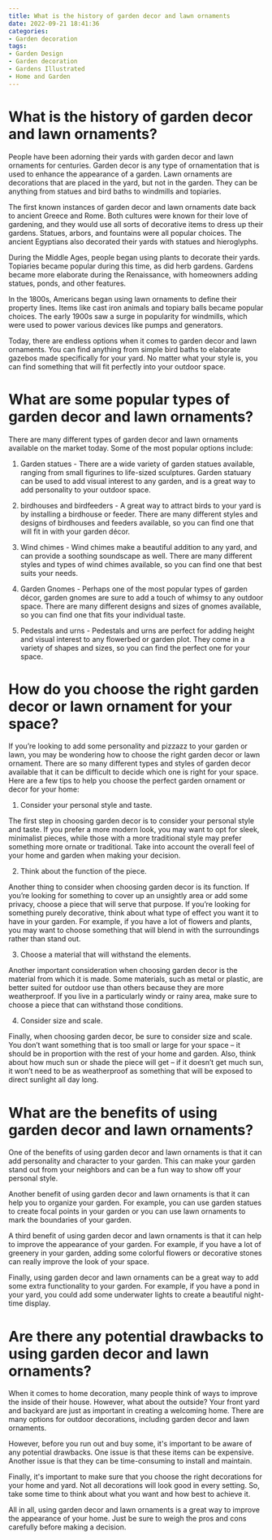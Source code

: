 ```yaml
---
title: What is the history of garden decor and lawn ornaments
date: 2022-09-21 18:41:36
categories:
- Garden decoration
tags:
- Garden Design
- Garden decoration
- Gardens Illustrated
- Home and Garden
---
```



#  What is the history of garden decor and lawn ornaments?

People have been adorning their yards with garden decor and lawn ornaments for centuries. Garden decor is any type of ornamentation that is used to enhance the appearance of a garden. Lawn ornaments are decorations that are placed in the yard, but not in the garden. They can be anything from statues and bird baths to windmills and topiaries.

The first known instances of garden decor and lawn ornaments date back to ancient Greece and Rome. Both cultures were known for their love of gardening, and they would use all sorts of decorative items to dress up their gardens. Statues, arbors, and fountains were all popular choices. The ancient Egyptians also decorated their yards with statues and hieroglyphs.

During the Middle Ages, people began using plants to decorate their yards. Topiaries became popular during this time, as did herb gardens. Gardens became more elaborate during the Renaissance, with homeowners adding statues, ponds, and other features.

In the 1800s, Americans began using lawn ornaments to define their property lines. Items like cast iron animals and topiary balls became popular choices. The early 1900s saw a surge in popularity for windmills, which were used to power various devices like pumps and generators.

Today, there are endless options when it comes to garden decor and lawn ornaments. You can find anything from simple bird baths to elaborate gazebos made specifically for your yard. No matter what your style is, you can find something that will fit perfectly into your outdoor space.

#  What are some popular types of garden decor and lawn ornaments?

There are many different types of garden decor and lawn ornaments available on the market today. Some of the most popular options include:

1. Garden statues - There are a wide variety of garden statues available, ranging from small figurines to life-sized sculptures. Garden statuary can be used to add visual interest to any garden, and is a great way to add personality to your outdoor space.

2. birdhouses and birdfeeders - A great way to attract birds to your yard is by installing a birdhouse or feeder. There are many different styles and designs of birdhouses and feeders available, so you can find one that will fit in with your garden décor.

3. Wind chimes - Wind chimes make a beautiful addition to any yard, and can provide a soothing soundscape as well. There are many different styles and types of wind chimes available, so you can find one that best suits your needs.

4. Garden Gnomes - Perhaps one of the most popular types of garden décor, garden gnomes are sure to add a touch of whimsy to any outdoor space. There are many different designs and sizes of gnomes available, so you can find one that fits your individual taste.

5. Pedestals and urns - Pedestals and urns are perfect for adding height and visual interest to any flowerbed or garden plot. They come in a variety of shapes and sizes, so you can find the perfect one for your space.

#  How do you choose the right garden decor or lawn ornament for your space?

If you’re looking to add some personality and pizzazz to your garden or lawn, you may be wondering how to choose the right garden decor or lawn ornament. There are so many different types and styles of garden decor available that it can be difficult to decide which one is right for your space. Here are a few tips to help you choose the perfect garden ornament or decor for your home:

1. Consider your personal style and taste.

The first step in choosing garden decor is to consider your personal style and taste. If you prefer a more modern look, you may want to opt for sleek, minimalist pieces, while those with a more traditional style may prefer something more ornate or traditional. Take into account the overall feel of your home and garden when making your decision.

2. Think about the function of the piece.

Another thing to consider when choosing garden decor is its function. If you’re looking for something to cover up an unsightly area or add some privacy, choose a piece that will serve that purpose. If you’re looking for something purely decorative, think about what type of effect you want it to have in your garden. For example, if you have a lot of flowers and plants, you may want to choose something that will blend in with the surroundings rather than stand out.

3. Choose a material that will withstand the elements.

Another important consideration when choosing garden decor is the material from which it is made. Some materials, such as metal or plastic, are better suited for outdoor use than others because they are more weatherproof. If you live in a particularly windy or rainy area, make sure to choose a piece that can withstand those conditions.

4. Consider size and scale.

Finally, when choosing garden decor, be sure to consider size and scale. You don’t want something that is too small or large for your space – it should be in proportion with the rest of your home and garden. Also, think about how much sun or shade the piece will get – if it doesn’t get much sun, it won’t need to be as weatherproof as something that will be exposed to direct sunlight all day long.

#  What are the benefits of using garden decor and lawn ornaments?

One of the benefits of using garden decor and lawn ornaments is that it can add personality and character to your garden. This can make your garden stand out from your neighbors and can be a fun way to show off your personal style.

Another benefit of using garden decor and lawn ornaments is that it can help you to organize your garden. For example, you can use garden statues to create focal points in your garden or you can use lawn ornaments to mark the boundaries of your garden.

A third benefit of using garden decor and lawn ornaments is that it can help to improve the appearance of your garden. For example, if you have a lot of greenery in your garden, adding some colorful flowers or decorative stones can really improve the look of your space.

Finally, using garden decor and lawn ornaments can be a great way to add some extra functionality to your garden. For example, if you have a pond in your yard, you could add some underwater lights to create a beautiful night-time display.

#  Are there any potential drawbacks to using garden decor and lawn ornaments?

When it comes to home decoration, many people think of ways to improve the inside of their house. However, what about the outside? Your front yard and backyard are just as important in creating a welcoming home. There are many options for outdoor decorations, including garden decor and lawn ornaments.

However, before you run out and buy some, it's important to be aware of any potential drawbacks. One issue is that these items can be expensive. Another issue is that they can be time-consuming to install and maintain.

Finally, it's important to make sure that you choose the right decorations for your home and yard. Not all decorations will look good in every setting. So, take some time to think about what you want and how best to achieve it.

All in all, using garden decor and lawn ornaments is a great way to improve the appearance of your home. Just be sure to weigh the pros and cons carefully before making a decision.